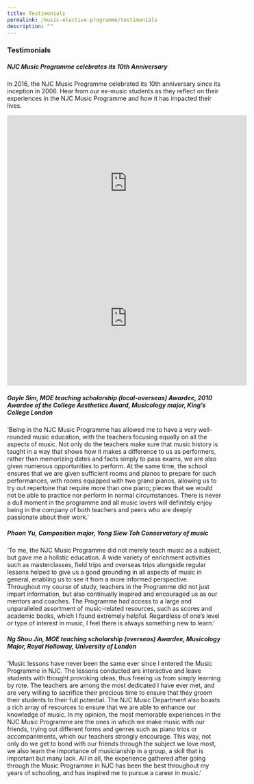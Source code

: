 ```yaml
---
title: Testimonials
permalink: /music-elective-programme/testimonials
description: ""
---
```

### Testimonials

##### NJC Music Programme celebrates its 10th Anniversary

In 2016, the NJC Music Programme celebrated its 10th anniversary since its inception in 2006. Hear from our ex-music students as they reflect on their experiences in the NJC Music Programme and how it has impacted their lives.

<iframe width="560" height="315" src="https://www.youtube.com/embed/svOL9XQLQrU" title="YouTube video player" frameborder="0" allow="accelerometer; autoplay; clipboard-write; encrypted-media; gyroscope; picture-in-picture" allowfullscreen></iframe>

<iframe width="560" height="315" src="https://www.youtube.com/embed/Q-JLe4YzXV4" title="YouTube video player" frameborder="0" allow="accelerometer; autoplay; clipboard-write; encrypted-media; gyroscope; picture-in-picture" allowfullscreen></iframe>

##### Gayle Sim, MOE teaching scholarship (local-overseas) Awardee, 2010 Awardee of the College Aesthetics Award, Musicology major, King’s College London

‘Being in the NJC Music Programme has allowed me to have a very well-rounded music education, with the teachers focusing equally on all the aspects of music. Not only do the teachers make sure that music history is taught in a way that shows how it makes a difference to us as performers, rather than memorizing dates and facts simply to pass exams, we are also given numerous opportunities to perform. At the same time, the school ensures that we are given sufficient rooms and pianos to prepare for such performances, with rooms equipped with two grand pianos, allowing us to try out repertoire that require more than one piano; pieces that we would not be able to practice nor perform in normal circumstances. There is never a dull moment in the programme and all music lovers will definitely enjoy being in the company of both teachers and peers who are deeply passionate about their work.’

##### Phoon Yu, Composition major, Yong Siew Toh Conservatory of music

‘To me, the NJC Music Programme did not merely teach music as a subject, but gave me a holistic education. A wide variety of enrichment activities such as masterclasses, field trips and overseas trips alongside regular lessons helped to give us a good grounding in all aspects of music in general, enabling us to see it from a more informed perspective. Throughout my course of study, teachers in the Programme did not just impart information, but also continually inspired and encouraged us as our mentors and coaches. The Programme had access to a large and unparalleled assortment of music-related resources, such as scores and academic books, which I found extremely helpful. Regardless of one’s level or type of interest in music, I feel there is always something new to learn.’

##### Ng Shou Jin, MOE teaching scholarship (overseas) Awardee, Musicology Major, Royal Holloway, University of London

‘Music lessons have never been the same ever since I entered the Music Programme in NJC. The lessons conducted are interactive and leave students with thought provoking ideas, thus freeing us from simply learning by rote. The teachers are among the most dedicated I have ever met, and are very willing to sacrifice their precious time to ensure that they groom their students to their full potential. The NJC Music Department also boasts a rich array of resources to ensure that we are able to enhance our knowledge of music. In my opinion, the most memorable experiences in the NJC Music Programme are the ones in which we make music with our friends, trying out different forms and genres such as piano trios or accompaniments, which our teachers strongly encourage. This way, not only do we get to bond with our friends through the subject we love most, we also learn the importance of musicianship in a group, a skill that is important but many lack. All in all, the experience gathered after going through the Music Programme in NJC has been the best throughout my years of schooling, and has inspired me to pursue a career in music.’